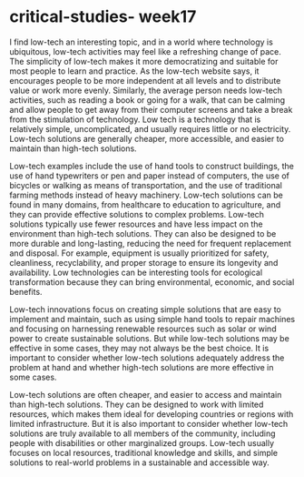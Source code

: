 # critical-studies- week17
I find low-tech an interesting topic, and in a world where technology is ubiquitous, low-tech activities may feel like a refreshing change of pace. The simplicity of low-tech makes it more democratizing and suitable for most people to learn and practice. As the low-tech website says, it encourages people to be more independent at all levels and to distribute value or work more evenly. Similarly, the average person needs low-tech activities, such as reading a book or going for a walk, that can be calming and allow people to get away from their computer screens and take a break from the stimulation of technology. Low tech is a technology that is relatively simple, uncomplicated, and usually requires little or no electricity. Low-tech solutions are generally cheaper, more accessible, and easier to maintain than high-tech solutions.

Low-tech examples include the use of hand tools to construct buildings, the use of hand typewriters or pen and paper instead of computers, the use of bicycles or walking as means of transportation, and the use of traditional farming methods instead of heavy machinery. Low-tech solutions can be found in many domains, from healthcare to education to agriculture, and they can provide effective solutions to complex problems. Low-tech solutions typically use fewer resources and have less impact on the environment than high-tech solutions. They can also be designed to be more durable and long-lasting, reducing the need for frequent replacement and disposal. For example, equipment is usually prioritized for safety, cleanliness, recyclability, and proper storage to ensure its longevity and availability. Low technologies can be interesting tools for ecological transformation because they can bring environmental, economic, and social benefits.

Low-tech innovations focus on creating simple solutions that are easy to implement and maintain, such as using simple hand tools to repair machines and focusing on harnessing renewable resources such as solar or wind power to create sustainable solutions. But while low-tech solutions may be effective in some cases, they may not always be the best choice. It is important to consider whether low-tech solutions adequately address the problem at hand and whether high-tech solutions are more effective in some cases.

Low-tech solutions are often cheaper, and easier to access and maintain than high-tech solutions. They can be designed to work with limited resources, which makes them ideal for developing countries or regions with limited infrastructure. But it is also important to consider whether low-tech solutions are truly available to all members of the community, including people with disabilities or other marginalized groups. Low-tech usually focuses on local resources, traditional knowledge and skills, and simple solutions to real-world problems in a sustainable and accessible way.


